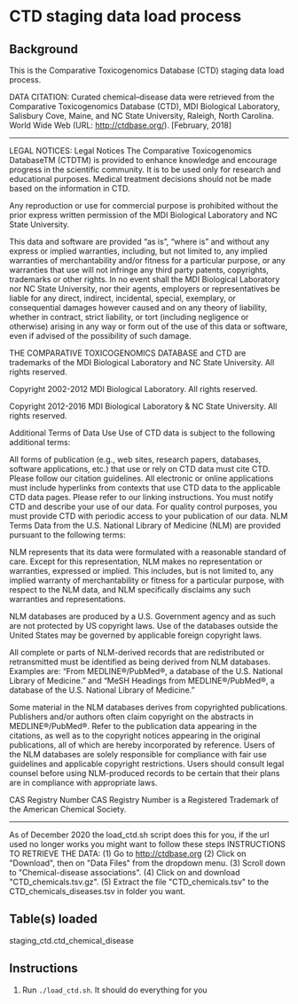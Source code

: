 CTD staging data load process
===================================

Background
----------
This is the Comparative Toxicogenomics Database (CTD) staging data load process.

DATA CITATION:
Curated chemical–disease data were retrieved from the Comparative Toxicogenomics Database (CTD), MDI Biological Laboratory, Salisbury Cove, Maine, and NC State University, Raleigh, North Carolina. World Wide Web (URL: http://ctdbase.org/). [February, 2018]

------------------------------------------------------------
LEGAL NOTICES:
Legal Notices
The Comparative Toxicogenomics DatabaseTM (CTDTM) is provided to enhance knowledge and encourage progress in the scientific community. It is to be used only for research and educational purposes. Medical treatment decisions should not be made based on the information in CTD.

Any reproduction or use for commercial purpose is prohibited without the prior express written permission of the MDI Biological Laboratory and NC State University.

This data and software are provided “as is”, “where is” and without any express or implied warranties, including, but not limited to, any implied warranties of merchantability and/or fitness for a particular purpose, or any warranties that use will not infringe any third party patents, copyrights, trademarks or other rights. In no event shall the MDI Biological Laboratory nor NC State University, nor their agents, employers or representatives be liable for any direct, indirect, incidental, special, exemplary, or consequential damages however caused and on any theory of liability, whether in contract, strict liability, or tort (including negligence or otherwise) arising in any way or form out of the use of this data or software, even if advised of the possibility of such damage.

THE COMPARATIVE TOXICOGENOMICS DATABASE and CTD are trademarks of the MDI Biological Laboratory and NC State University. All rights reserved.

Copyright 2002-2012 MDI Biological Laboratory. All rights reserved.

Copyright 2012-2016 MDI Biological Laboratory & NC State University. All rights reserved.

Additional Terms of Data Use
Use of CTD data is subject to the following additional terms:

All forms of publication (e.g., web sites, research papers, databases, software applications, etc.) that use or rely on CTD data must cite CTD. Please follow our citation guidelines.
All electronic or online applications must include hyperlinks from contexts that use CTD data to the applicable CTD data pages. Please refer to our linking instructions.
You must notify CTD and describe your use of our data.
For quality control purposes, you must provide CTD with periodic access to your publication of our data.
NLM Terms
Data from the U.S. National Library of Medicine (NLM) are provided pursuant to the following terms:

NLM represents that its data were formulated with a reasonable standard of care. Except for this representation, NLM makes no representation or warranties, expressed or implied. This includes, but is not limited to, any implied warranty of merchantability or fitness for a particular purpose, with respect to the NLM data, and NLM specifically disclaims any such warranties and representations.

NLM databases are produced by a U.S. Government agency and as such are not protected by US copyright laws. Use of the databases outside the United States may be governed by applicable foreign copyright laws.

All complete or parts of NLM-derived records that are redistributed or retransmitted must be identified as being derived from NLM databases. Examples are: “From MEDLINE®/PubMed®, a database of the U.S. National Library of Medicine.” and “MeSH Headings from MEDLINE®/PubMed®, a database of the U.S. National Library of Medicine.”

Some material in the NLM databases derives from copyrighted publications. Publishers and/or authors often claim copyright on the abstracts in MEDLINE®/PubMed®. Refer to the publication data appearing in the citations, as well as to the copyright notices appearing in the original publications, all of which are hereby incorporated by reference. Users of the NLM databases are solely responsible for compliance with fair use guidelines and applicable copyright restrictions. Users should consult legal counsel before using NLM-produced records to be certain that their plans are in compliance with appropriate laws.

CAS Registry Number
CAS Registry Number is a Registered Trademark of the American Chemical Society.

------------------------------------------------------------
As of December 2020 the load_ctd.sh script does this for you, if the url used no longer works you might want to follow these steps
INSTRUCTIONS TO RETRIEVE THE DATA:
(1) Go to http://ctdbase.org
(2) Click on "Download", then on "Data Files" from the dropdown menu.
(3) Scroll down to "Chemical-disease associations".
(4) Click on and download "CTD_chemicals.tsv.gz".
(5) Extract the file "CTD_chemicals.tsv" to the CTD_chemicals_diseases.tsv in folder you want.


Table(s) loaded
---------------
staging_ctd.ctd_chemical_disease

Instructions
------------
1. Run `./load_ctd.sh`. It should do everything for you

